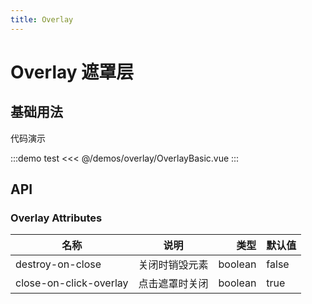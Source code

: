 ```yaml
---
title: Overlay
---
```


# Overlay 遮罩层

## 基础用法

代码演示

:::demo test
<<< @/demos/overlay/OverlayBasic.vue
:::

## API

### Overlay Attributes

| 名称                   |      说明      |    类型 | 默认值 |
| ---------------------- | :------------: | ------: | ------ |
| destroy-on-close       | 关闭时销毁元素 | boolean | false  |
| close-on-click-overlay | 点击遮罩时关闭 | boolean | true   |
